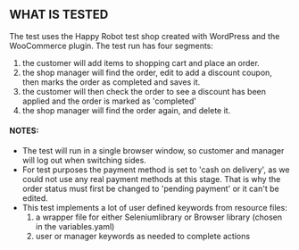 ## WHAT IS TESTED

The test uses the Happy Robot test shop created with WordPress and the WooCommerce plugin. The test run has four segments:

1) the customer will add items to shopping cart and place an order.
2) the shop manager will find the order, edit to add a discount coupon, then marks the order as completed and saves it.
3) the customer will then check the order to see a discount has been applied and the order is marked as 'completed'
4) the shop manager will find the order again, and delete it.

#### NOTES:

* The test will run in a single browser window, so customer and manager will log out when switching sides.
* For test purposes the payment method is set to 'cash on delivery', as we could not use any real payment methods at this stage. That is why the order status must first be changed to 'pending payment' or it can't be edited.
* This test implements a lot of user defined keywords from resource files:
    1) a wrapper file for either Seleniumlibrary or Browser library (chosen in the variables.yaml)
    2) user or manager keywords as needed to complete actions